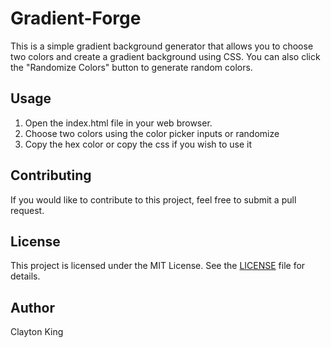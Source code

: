 # Gradient-Forge

This is a simple gradient background generator that allows you to choose two colors and create a gradient background using CSS. You can also click the "Randomize Colors" button to generate random colors.

## Usage

1. Open the index.html file in your web browser.
2. Choose two colors using the color picker inputs or randomize
3. Copy the hex color or copy the css if you wish to use it

## Contributing

If you would like to contribute to this project, feel free to submit a pull request.

## License

This project is licensed under the MIT License. See the [LICENSE](LICENSE) file for details.

## Author

Clayton King
